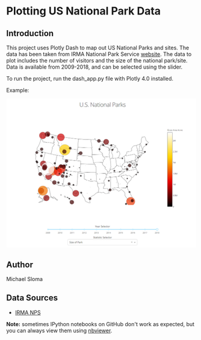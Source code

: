# Plotting US National Park Data

## Introduction

This project uses Plotly Dash to map out US National Parks and sites. The data has been taken from IRMA National Park
Service [website](https://irma.nps.gov/). The data to plot includes the number of visitors and the size of the national
park/site. Data is available from 2009-2018, and can be selected using the slider.

To run the project, run the dash_app.py file with Plotly 4.0 installed.

Example:

![Example Image](example.PNG)

## Author
Michael Sloma

## Data Sources
* [IRMA NPS](https://irma.nps.gov/)

**Note:** sometimes IPython notebooks on GitHub don't work as expected, but you can always view them using [nbviewer](https://nbviewer.jupyter.org/).

